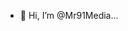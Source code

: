 - 👋 Hi, I’m @Mr91Media...
<!---
Mr91Media/Mr91Media is a ✨ special ✨ repository because its `README.md` (this file) appears on your GitHub profile.
You can click the Preview link to take a look at your changes.
--->
